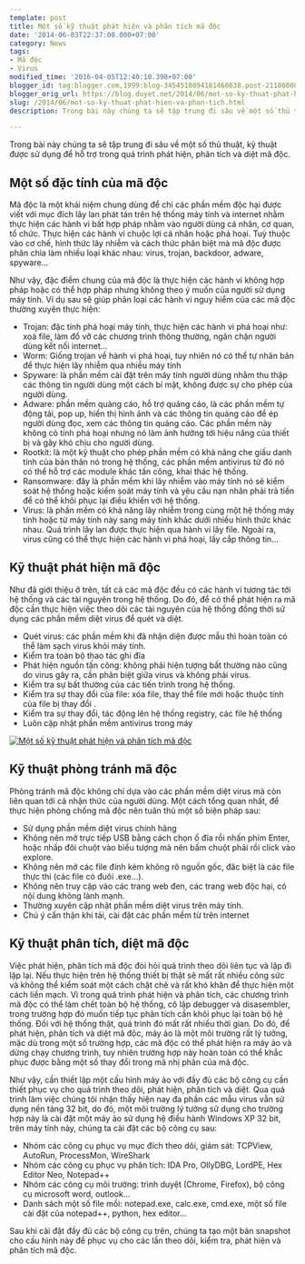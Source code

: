 ```yaml
---
template: post
title: Một số kỹ thuật phát hiện và phân tích mã độc
date: '2014-06-03T22:37:00.000+07:00'
category: News
tags:
- Mã độc
- Virus
modified_time: '2016-04-05T12:40:10.398+07:00'
blogger_id: tag:blogger.com,1999:blog-3454518094181460838.post-2118600843656995122
blogger_orig_url: https://blog.duyet.net/2014/06/mot-so-ky-thuat-phat-hien-va-phan-tich.html
slug: /2014/06/mot-so-ky-thuat-phat-hien-va-phan-tich.html
description: Trong bài này chúng ta sẽ tập trung đi sâu về một số thủ thuật, kỹ thuật được sử dụng để hỗ trợ trong quá trình phát hiện, phân tích và diệt mã độc.

---
```


Trong bài này chúng ta sẽ tập trung đi sâu về một số thủ thuật, kỹ thuật được sử dụng để hỗ trợ trong quá trình phát hiện, phân tích và diệt mã độc.

## Một số đặc tính của mã độc ##

Mã độc là một khái niệm chung dùng để chỉ các phần mềm độc hại được viết với mục đích lây lan phát tán trên hệ thống máy tính và internet nhằm thực hiện các hành vi bất hợp pháp nhằm vào người dùng cá nhân, cơ quan, tổ chức. Thực hiện các hành vi chuộc lợi cá nhân hoặc phá hoại. Tuỳ thuộc vào cơ chế, hình thức lây nhiễm và cách thức phân biệt mà mã độc được phân chia làm nhiều loại khác nhau: virus, trojan, backdoor, adware, spyware…

Như vậy, đặc điểm chung của mã độc là thực hiện các hành vi không hợp pháp hoặc có thể hợp pháp nhưng không theo ý muốn của người sử dụng máy tính. Ví dụ sau sẽ giúp phân loại các hành vi nguy hiểm của các mã độc thường xuyên thực hiện:

- Trojan: đặc tính phá hoại máy tính, thực hiện các hành vi phá hoại như: xoá file, làm đổ vỡ các chương trình thông thường, ngăn chặn người dùng kết nối internet…
- Worm: Giống trojan về hành vi phá hoại, tuy nhiên nó có thể tự nhân bản để thực hiện lây nhiễm qua nhiều máy tính
- Spyware: là phần mềm cài đặt trên máy tính người dùng nhằm thu thập các thông tin người dùng một cách bí mật, không được sự cho phép của người dùng.
- Adware: phần mềm quảng cáo, hỗ trợ quảng cáo, là các phần mềm tự động tải, pop up, hiển thị hình ảnh và các thông tin quảng cáo để ép người dùng đọc, xem các thông tin quảng cáo. Các phần mềm này không có tính phá hoại nhưng nó làm ảnh hưởng tới hiệu năng của thiết bị và gây khó chịu cho người dùng.
- Rootkit: là một kỹ thuật cho phép phần mềm có khả năng che giấu danh tính của bản thân nó trong hệ thống, các phần mềm antivirus từ đó nó có thể hỗ trợ các module khác tấn công, khai thác hệ thống.
- Ransomware: đây là phần mềm khi lây nhiễm vào máy tính nó sẽ kiểm soát hệ thống hoặc kiểm soát máy tính và yêu cầu nạn nhân phải trả tiền để có thể khôi phục lại điều khiển với hệ thống.
- Virus: là phần mềm có khả năng lây nhiễm trong cùng một hệ thống máy tính hoặc từ máy tính này sang máy tính khác dưới nhiều hình thức khác nhau. Quá trình lây lan được thực hiện qua hành vi lây file. Ngoài ra, virus cũng có thể thực hiện các hành vi phá hoại, lấy cắp thông tin…

## Kỹ thuật phát hiện mã độc ##
Như đã giới thiệu ở trên, tất cả các mã độc đều có các hành vi tương tác tới hệ thống và các tài nguyên trong hệ thống. Do đó, để có thể phát hiện ra mã độc cần thực hiện việc theo dõi các tài nguyên của hệ thống đồng thời sử dụng các phần mềm diệt virus để quét và diệt.

- Quét virus: các phần mềm khi đã nhận diện được mẫu thì hoàn toàn có thể làm sạch virus khỏi máy tính.
- Kiểm tra toàn bộ thao tác ghi đĩa
- Phát hiện nguồn tấn công: không phải hiện tượng bất thường nào cũng do virus gây ra, cần phân biệt giữa virus và không phải virus.
- Kiểm tra sự bất thường của các tiến trình trong hệ thống.
- Kiểm tra sự thay đổi của file: xóa file, thay thể file mới hoặc thuộc tính của file bị thay đổi .
- Kiểm tra sự thay đổi, tác động lên hệ thống registry, các file hệ thống
- Luôn cập nhật phần mềm antivirus trong máy

[![Một số kỹ thuật phát hiện và phân tích mã độc](https://securitydaily.net/wp-content/uploads/2014/06/mohinh-700x464.png)](https://securitydaily.net/wp-content/uploads/2014/06/mohinh.png)

## Kỹ thuật phòng tránh mã độc ##
Phòng tránh mã độc không chỉ dựa vào các phần mềm diệt virus mà còn liên quan tới cả nhận thức của người dùng. Một cách tổng quan nhất, để thực hiện phòng chống mã độc nên tuân thủ một số biện pháp sau:

- Sử dụng phần mềm diệt virus chính hãng
- Không nên mở trực tiếp USB bằng cách chọn ổ đĩa rồi nhấn phím Enter, hoặc nhấp đôi chuột vào biểu tượng mà nên bấm chuột phải rồi click vào explore.
- Không nên mở các file đính kèm không rõ nguồn gốc, đăc biệt là các file thực thi (các file có đuôi .exe…).
- Không nên truy cập vào các trang web đen, các trang web độc hại, có nội dung không lành mạnh.
- Thường xuyên cập nhật phần mềm diệt virus trên máy tính.
- Chú ý cẩn thận khi tải, cài đặt các phần mềm từ trên internet

## Kỹ thuật phân tích, diệt mã độc ##
Việc phát hiện, phân tích mã độc đòi hỏi quá trình theo dõi liên tục và lặp đi lặp lại. Nếu thực hiện trên hệ thống thiết bị thật sẽ mất rất nhiều công sức và không thể kiểm soát một cách chặt chẽ và rất khó khăn để thực hiện một cách liền mạch. Vì trong quá trình phát hiện và phân tích, các chương trình mã độc có thể làm chết toàn bộ hệ thống, cô lập debugger và disasembler, trong trường hợp đó muốn tiếp tục phân tích cần khôi phục lại toàn bộ hệ thống. Đối với hệ thống thật, quá trình đó mất rất nhiều thời gian. Do đó, để phát hiện, phân tích và diệt mã độc, máy ảo là một môi trường rất lý tưởng, mặc dù trong một số trường hợp, các mã độc có thể phát hiện ra máy ảo và dừng chạy chương trình, tuy nhiên trường hợp này hoàn toàn có thể khắc phục được bằng một số thay đổi trong mã nhị phân của mã độc.

Như vậy, cần thiết lập một cấu hình máy ảo với đầy đủ các bộ công cụ cần thiết phục vụ cho quá trình theo dõi, phát hiện, phân tích và diệt. Qua quá trình làm việc chúng tôi nhận thấy hiện nay đa phần các mẫu virus vẫn sử dụng nền tảng 32 bit, do đó, một môi trường lý tưởng sử dụng cho trường hợp này là cài đặt một máy ảo sử dụng hệ điều hành Windows XP 32 bit, trên máy tính này, chúng ta cài đặt các bộ công cụ sau:

- Nhóm các công cụ phục vụ mục đích theo dõi, giám sát: TCPView, AutoRun, ProcessMon, WireShark
- Nhóm các công cụ phục vụ phân tích: IDA Pro, OllyDBG, LordPE, Hex Editor Neo, Notepad++
- Nhóm các công cụ môi trường: trình duyệt (Chrome, Firefox), bộ công cụ microsoft word, outlook…
- Danh sách một số file mồi: notepad.exe, calc.exe, cmd.exe, một số file cài đặt của notepad++, python, hex editor…

Sau khi cài đặt đầy đủ các bộ công cụ trên, chúng ta tạo một bản snapshot cho cấu hình này để phục vụ cho các lần theo dõi, kiểm tra, phát hiện và phân tích mã độc.
